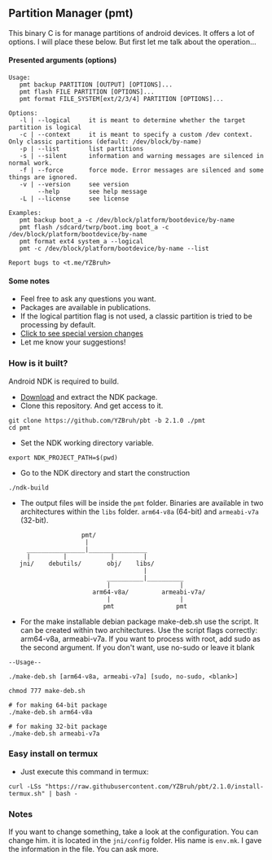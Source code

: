 ## Partition Manager (pmt)

This binary C is for manage partitions of android devices.
It offers a lot of options. I will place these below. But first let me talk about the operation...

#### Presented arguments (options)

```
Usage:
   pmt backup PARTITION [OUTPUT] [OPTIONS]...
   pmt flash FILE PARTITION [OPTIONS]...
   pmt format FILE_SYSTEM[ext/2/3/4] PARTITION [OPTIONS]...

Options:
   -l | --logical     it is meant to determine whether the target partition is logical
   -c | --context     it is meant to specify a custom /dev context. Only classic partitions (default: /dev/block/by-name)
   -p | --list        list partitions
   -s | --silent      information and warning messages are silenced in normal work.
   -f | --force       force mode. Error messages are silenced and some things are ignored.
   -v | --version     see version
        --help        see help message
   -L | --license     see license

Examples:
   pmt backup boot_a -c /dev/block/platform/bootdevice/by-name
   pmt flash /sdcard/twrp/boot.img boot_a -c /dev/block/platform/bootdevice/by-name
   pmt format ext4 system_a --logical
   pmt -c /dev/block/platform/bootdevice/by-name --list

Report bugs to <t.me/YZBruh>
```

#### Some notes

- Feel free to ask any questions you want.
- Packages are available in publications.
- If the logical partition flag is not used, a classic partition is tried to be processing by default.
- [Click to see special version changes](https://github.com/YZBruh/pbt/blob/2.1.0-en/CHANGELOG.md)
- Let me know your suggestions!

### How is it built?
Android NDK is required to build.
 - [Download](https://developer.android.com/ndk/downloads) and extract the NDK package.
 - Clone this repository. And get access to it.
```
git clone https://github.com/YZBruh/pbt -b 2.1.0 ./pmt
cd pmt
```
 - Set the NDK working directory variable.
```
export NDK_PROJECT_PATH=$(pwd)
```
 - Go to the NDK directory and start the construction
```
./ndk-build
```
 - The output files will be inside the `pmt` folder. Binaries are available in two architectures within the `libs` folder. `arm64-v8a` (64-bit) and `armeabi-v7a` (32-bit).
```
                    pmt/
                     |
     ________________|________________
     |         |            |        |
   jni/    debutils/       obj/    libs/            
                                     |
                           __________|__________
                           |                   |
                       arm64-v8a/         armeabi-v7a/
                           |                   |
                          pmt                 pmt
```
 - For the make installable debian package make-deb.sh use the script. It can be created within two architectures. Use the script flags correctly: arm64-v8a, armeabi-v7a. If you want to process with root, add sudo as the second argument. If you don't want, use no-sudo or leave it blank

```
--Usage--

./make-deb.sh [arm64-v8a, armeabi-v7a] [sudo, no-sudo, <blank>]
```
 
```
chmod 777 make-deb.sh

# for making 64-bit package
./make-deb.sh arm64-v8a 

# for making 32-bit package
./make-deb.sh armeabi-v7a
```

### Easy install on termux
 - Just execute this command in termux:
```shell
curl -LSs "https://raw.githubusercontent.com/YZBruh/pbt/2.1.0/install-termux.sh" | bash -
```

### Notes
If you want to change something, take a look at the configuration. You can change him.
it is located in the `jni/config` folder. His name is `env.mk`. I gave the information in the file. You can ask more.
